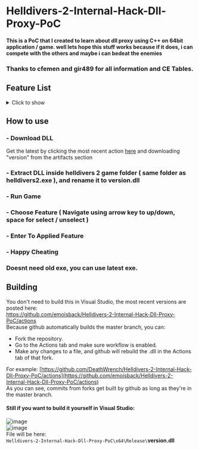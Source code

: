 # Helldivers-2-Internal-Hack-Dll-Proxy-PoC

#### This is a PoC that I created to learn about dll proxy using C++ on 64bit application / game. well lets hope this stuff works because if it does, i can compete with the others and maybe i can bedeat the enemies

### Thanks to cfemen and gir489 for all information and CE Tables.

## Feature List
<details>
  <summary>Click to show</summary>
  
  | Cheat | Description |
  |----------|----------|
  | Infinite Health | Makes you invulnerable to most forms of damage |
  | Infinite Grenades | Grenades are always at max capacity |
  | Infinite Grenades (legit) | Grenades decrease, but never drops to zero. Allows you to collect grenade boxes |
  | Infinite Ammunition | Ammunition is always at max capacity |
  | Infinite Ammunition (legit) | Ammunition decreases, but never drops to zero. Allows you to collect supply packs |
  | Infinite Syringes | Syringes are always at max capacity |
  | Infinite Syringes (legit) | Syringes decrease, but never drops to zero. Allows you to collect supply packs |
  | Infinite Stamina | Disables stamina meter. Run forever |
  | Infinite Stratagems | Stratagems are always at maximum capacity. No stratagem cooldown |
  | MoveSpeed x6 | Move 6x faster than usual |
  | Infinite Mission Time | Mission timer does not decrease |
  | No Reload | Magazine capacity does not decrease |
  | Max Resources | Picking up a sample will pick up x500 of each type. There is a max capacity on board your own ship |
  | Add 5 samples | Picking up a sample adds 5 samples to your inventory |
  | No Recoil | Prevents your weapon from having a recoil effect |
  | Infinite Backpack | Backpack 'resource' is never depleted (eg. full ammo, rover no overheat) |
  | Infinite Special Weapon | Special weapon has unlimited ammunition |
  | No Laser Cannon Overheat | Laser cannon can be fired forever without swapping cartridge |
  | Instant Railgun | Arc Thrower and Railgun do not need to be charged for max damage |
  | Show All Map Icons | Simulates radar tower, all POI and objectives shown on the map |
  | No Stationary Turret Overheat | Heavy Machine Gun emplacement does not require cooling down |
  | No Backpack Shield Cooldown | When backpack energy shield is broken, it instantly gets replaced |
  | No Jetpack Cooldown | Jetpack does not require recharging, jump constantly |
  | All Stratagems in Loadout | Enables in-development stratagems, as well as locked stratagems |
  | All Equipment in Armory | Enables in-development, or locked, primary, secondary weapons, and grenades |
  | All Armor in Armory | Enables in-development, or locked armor |
</details>

## How to use
### - Download DLL
Get the latest by clicking the most recent action [here](https://github.com/emoisback/Helldivers-2-Internal-Hack-Dll-Proxy-PoC/actions) and downloading "version" from the artifacts section
### - Extract DLL inside helldivers 2 game folder ( same folder as helldivers2.exe ), and rename it to version.dll
### - Run Game
### - Choose Feature ( Navigate using arrow key to up/down, space for select / unselect )
### - Enter To Applied Feature
### - Happy Cheating

### Doesnt need old exe, you can use latest exe.

## Building 
You don't need to build this in Visual Studio, the most recent versions are posted here: \
https://github.com/emoisback/Helldivers-2-Internal-Hack-Dll-Proxy-PoC/actions \
Because github automatically builds the master branch, you can:
- Fork the repository. 
- Go to the Actions tab and make sure workflow is enabled.
- Make any changes to a file, and github will rebuild the .dll in the Actions tab of that fork.

For example: [https://github.com/DeathWrench/Helldivers-2-Internal-Hack-Dll-Proxy-PoC/actions](https://github.com/emoisback/Helldivers-2-Internal-Hack-Dll-Proxy-PoC/actions) \
As you can see, commits from forks get built by github as long as they're in the master branch.
#### Still if you want to build it yourself in Visual Studio:
![image](https://github.com/DeathWrench/Helldivers-2-Internal-Hack-Dll-Proxy-PoC/assets/45341450/cd8bb59e-72fb-492e-be0d-1a952295e27c)\
![image](https://github.com/DeathWrench/Helldivers-2-Internal-Hack-Dll-Proxy-PoC/assets/45341450/d7ef335a-ff96-48d0-bce6-e6bf2445f264)\
File will be here: \
``Helldivers-2-Internal-Hack-Dll-Proxy-PoC\x64\Release\``**version.dll**
